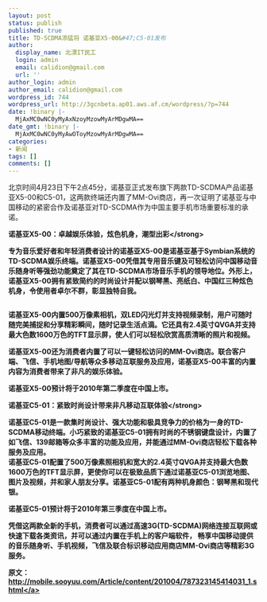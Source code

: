 ```yaml
---
layout: post
status: publish
published: true
title: TD-SCDMA添猛将 诺基亚X5-00&#47;C5-01发布
author:
  display_name: 北漂IT民工
  login: admin
  email: calidion@gmail.com
  url: ''
author_login: admin
author_email: calidion@gmail.com
wordpress_id: 744
wordpress_url: http://3gcnbeta.ap01.aws.af.cm/wordpress/?p=744
date: !binary |-
  MjAxMC0wNC0yMyAxNzoyMzowMyArMDgwMA==
date_gmt: !binary |-
  MjAxMC0wNC0yMyAwOToyMzowMyArMDgwMA==
categories:
- 新闻
tags: []
comments: []
---
```

<p>北京时间4月23日下午2点45分，诺基亚正式发布旗下两款TD-SCDMA产品诺基亚X5-00和C5-01，这两款终端还内置了MM-Ovi商店，再一次证明了诺基亚与中国移动的紧密合作及诺基亚对TD-SCDMA作为中国主要手机市场重要标准的承诺。</p>
<p><strong>诺基亚X5-00：卓越娱乐体验，炫色机身，潮型出彩<&#47;strong></p>
<p>专为音乐爱好者和年轻消费者设计的诺基亚X5-00是诺基亚基于Symbian系统的TD-SCDMA娱乐终端。诺基亚X5-00凭借其专用音乐键及可轻松访问中国移动音乐随身听等强劲功能奠定了其在TD-SCDMA市场音乐手机的领导地位。外形上，诺基亚X5-00拥有紧致简约的时尚设计并配以钢琴黑、亮纸白、中国红三种炫色机身，令使用者卓尔不群，彰显独特自我。</p>
<p><img src="http:&#47;&#47;img.cnbeta.com&#47;newsimg&#47;100423&#47;15354902059561361.jpg" alt="" &#47;></p>
<p>诺基亚X5-00内置500万像素相机，双LED闪光灯并支持视频录制，用户可随时随完美捕捉和分享精彩瞬间，随时记录生活点滴。它还具有2.4英寸QVGA并支持最大色数1600万色的TFT显示屏，使人们可以轻松欣赏高质清晰的照片和视频。<br />
<img src="http:&#47;&#47;img.cnbeta.com&#47;newsimg&#47;100423&#47;15355011793366481.jpg" alt="" &#47;></p>
<p>诺基亚X5-00还为消费者内置了可以一键轻松访问的MM-Ovi商店。联合客户端、飞信、手机地图&#47;导航等众多移动互联服务及应用，诺基亚X5-00丰富的内置内容为消费者带来了非凡的娱乐体验。</p>
<p>诺基亚X5-00预计将于2010年第二季度在中国上市。</p>
<p><strong>诺基亚C5-01：紧致时尚设计带来非凡移动互联体验<&#47;strong></p>
<p>诺基亚C5-01是一款集时尚设计、强大功能和极具竞争力的价格为一身的TD-SCDMA移动终端。小巧紧致的诺基亚C5-01拥有时尚的不锈钢键盘设计，内置了如飞信、139邮箱等众多丰富的功能及应用，并能通过MM-Ovi商店轻松下载各种服务及应用。<br />
<img alt="" &#47;><br />
诺基亚C5-01配置了500万像素照相机和宽大的2.4英寸QVGA并支持最大色数1600万色的TFT显示屏，更使你可以在极致品质下通过诺基亚C5-01浏览地图、图片及视频，并和家人朋友分享。诺基亚C5-01配有两种机身颜色：钢琴黑和现代银。</p>
<p>诺基亚C5-01预计将于2010年第三季度在中国上市。</p>
<p>凭借这两款全新的手机，消费者可以通过高速3G(TD-SCDMA)网络连接互联网或快速下载各类资讯，并可以通过内置在手机上的客户端软件， 畅享中国移动提供的音乐随身听、手机视频，飞信及联合标识移动应用商店MM-Ovi商店等精彩3G服务。</p>
<p>原文：<a href="http:&#47;&#47;mobile.sooyuu.com&#47;Article&#47;content&#47;201004&#47;787323145414031_1.shtml">http:&#47;&#47;mobile.sooyuu.com&#47;Article&#47;content&#47;201004&#47;787323145414031_1.shtml<&#47;a></p>
